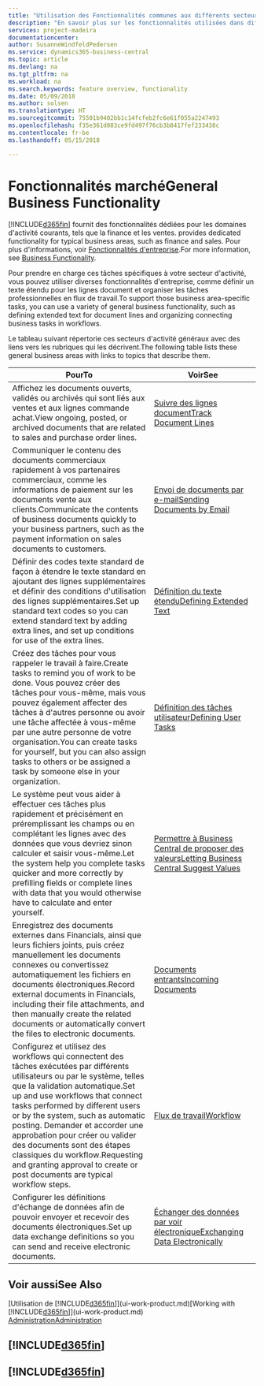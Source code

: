 ```yaml
---
title: "Utilisation des Fonctionnalités communes aux différents secteurs d'activité | Microsoft Docs"
description: "En savoir plus sur les fonctionnalités utilisées dans différents secteurs d'activité dans Business Central."
services: project-madeira
documentationcenter: 
author: SusanneWindfeldPedersen
ms.service: dynamics365-business-central
ms.topic: article
ms.devlang: na
ms.tgt_pltfrm: na
ms.workload: na
ms.search.keywords: feature overview, functionality
ms.date: 05/09/2018
ms.author: solsen
ms.translationtype: HT
ms.sourcegitcommit: 75501b9402bb1c14fcfeb2fc6e61f055a2247493
ms.openlocfilehash: f35e361d083ce9fd497f76cb3b8417fef233438c
ms.contentlocale: fr-be
ms.lasthandoff: 05/15/2018

---
```

# <a name="general-business-functionality"></a><span data-ttu-id="6a63a-103">Fonctionnalités marché</span><span class="sxs-lookup"><span data-stu-id="6a63a-103">General Business Functionality</span></span>
[!INCLUDE[d365fin](includes/d365fin_md.md)]<span data-ttu-id="6a63a-104"> fournit des fonctionnalités dédiées pour les domaines d'activité courants, tels que la finance et les ventes.</span><span class="sxs-lookup"><span data-stu-id="6a63a-104"> provides dedicated functionality for typical business areas, such as finance and sales.</span></span> <span data-ttu-id="6a63a-105">Pour plus d'informations, voir [Fonctionnalités d'entreprise](across-business-functionality.md).</span><span class="sxs-lookup"><span data-stu-id="6a63a-105">For more information, see [Business Functionality](across-business-functionality.md).</span></span>

<span data-ttu-id="6a63a-106">Pour prendre en charge ces tâches spécifiques à votre secteur d'activité, vous pouvez utiliser diverses fonctionnalités d'entreprise, comme définir un texte étendu pour les lignes document et organiser les tâches professionnelles en flux de travail.</span><span class="sxs-lookup"><span data-stu-id="6a63a-106">To support those business area-specific tasks, you can use a variety of general business functionality, such as defining extended text for document lines and organizing connecting business tasks in workflows.</span></span>

<span data-ttu-id="6a63a-107">Le tableau suivant répertorie ces secteurs d'activité généraux avec des liens vers les rubriques qui les décrivent.</span><span class="sxs-lookup"><span data-stu-id="6a63a-107">The following table lists these general business areas with links to topics that describe them.</span></span>

| <span data-ttu-id="6a63a-108">Pour</span><span class="sxs-lookup"><span data-stu-id="6a63a-108">To</span></span> | <span data-ttu-id="6a63a-109">Voir</span><span class="sxs-lookup"><span data-stu-id="6a63a-109">See</span></span> |
| --- | --- |
|<span data-ttu-id="6a63a-110">Affichez les documents ouverts, validés ou archivés qui sont liés aux ventes et aux lignes commande achat.</span><span class="sxs-lookup"><span data-stu-id="6a63a-110">View ongoing, posted, or archived documents that are related to sales and purchase order lines.</span></span>|[<span data-ttu-id="6a63a-111">Suivre des lignes document</span><span class="sxs-lookup"><span data-stu-id="6a63a-111">Track Document Lines</span></span>](across-how-to-track-document-lines.md)|
| <span data-ttu-id="6a63a-112">Communiquer le contenu des documents commerciaux rapidement à vos partenaires commerciaux, comme les informations de paiement sur les documents vente aux clients.</span><span class="sxs-lookup"><span data-stu-id="6a63a-112">Communicate the contents of business documents quickly to your business partners, such as the payment information on sales documents to customers.</span></span> |[<span data-ttu-id="6a63a-113">Envoi de documents par e-mail</span><span class="sxs-lookup"><span data-stu-id="6a63a-113">Sending Documents by Email</span></span>](ui-how-send-documents-email.md) |
| <span data-ttu-id="6a63a-114">Définir des codes texte standard de façon à étendre le texte standard en ajoutant des lignes supplémentaires et définir des conditions d'utilisation des lignes supplémentaires.</span><span class="sxs-lookup"><span data-stu-id="6a63a-114">Set up standard text codes so you can extend standard text by adding extra lines, and set up conditions for use of the extra lines.</span></span> |[<span data-ttu-id="6a63a-115">Définition du texte étendu</span><span class="sxs-lookup"><span data-stu-id="6a63a-115">Defining Extended Text</span></span>](ui-how-define-ext-text.md) |
|<span data-ttu-id="6a63a-116">Créez des tâches pour vous rappeler le travail à faire.</span><span class="sxs-lookup"><span data-stu-id="6a63a-116">Create tasks to remind you of work to be done.</span></span> <span data-ttu-id="6a63a-117">Vous pouvez créer des tâches pour vous-même, mais vous pouvez également affecter des tâches à d'autres personne ou avoir une tâche affectée à vous-même par une autre personne de votre organisation.</span><span class="sxs-lookup"><span data-stu-id="6a63a-117">You can create tasks for yourself, but you can also assign tasks to others or be assigned a task by someone else in your organization.</span></span>|[<span data-ttu-id="6a63a-118">Définition des tâches utilisateur</span><span class="sxs-lookup"><span data-stu-id="6a63a-118">Defining User Tasks</span></span>](across-user-tasks.md)|
|<span data-ttu-id="6a63a-119">Le système peut vous aider à effectuer ces tâches plus rapidement et précisément en préremplissant les champs ou en complétant les lignes avec des données que vous devriez sinon calculer et saisir vous-même.</span><span class="sxs-lookup"><span data-stu-id="6a63a-119">Let the system help you complete tasks quicker and more correctly by prefilling fields or complete lines with data that you would otherwise have to calculate and enter yourself.</span></span>|[<span data-ttu-id="6a63a-120">Permettre à Business Central de proposer des valeurs</span><span class="sxs-lookup"><span data-stu-id="6a63a-120">Letting Business Central Suggest Values</span></span>](ui-let-system-suggest-values.md)|
|<span data-ttu-id="6a63a-121">Enregistrez des documents externes dans Financials, ainsi que leurs fichiers joints, puis créez manuellement les documents connexes ou convertissez automatiquement les fichiers en documents électroniques.</span><span class="sxs-lookup"><span data-stu-id="6a63a-121">Record external documents in Financials, including their file attachments, and then manually create the related documents or automatically convert the files to electronic documents.</span></span>|[<span data-ttu-id="6a63a-122">Documents entrants</span><span class="sxs-lookup"><span data-stu-id="6a63a-122">Incoming Documents</span></span>](across-income-documents.md)|
|<span data-ttu-id="6a63a-123">Configurez et utilisez des workflows qui connectent des tâches exécutées par différents utilisateurs ou par le système, telles que la validation automatique.</span><span class="sxs-lookup"><span data-stu-id="6a63a-123">Set up and use workflows that connect tasks performed by different users or by the system, such as automatic posting.</span></span> <span data-ttu-id="6a63a-124">Demander et accorder une approbation pour créer ou valider des documents sont des étapes classiques du workflow.</span><span class="sxs-lookup"><span data-stu-id="6a63a-124">Requesting and granting approval to create or post documents are typical workflow steps.</span></span>|[<span data-ttu-id="6a63a-125">Flux de travail</span><span class="sxs-lookup"><span data-stu-id="6a63a-125">Workflow</span></span>](across-workflow.md)|
| <span data-ttu-id="6a63a-126">Configurer les définitions d'échange de données afin de pouvoir envoyer et recevoir des documents électroniques.</span><span class="sxs-lookup"><span data-stu-id="6a63a-126">Set up data exchange definitions so you can send and receive electronic documents.</span></span> |[<span data-ttu-id="6a63a-127">Échanger des données par voir électronique</span><span class="sxs-lookup"><span data-stu-id="6a63a-127">Exchanging Data Electronically</span></span>](across-data-exchange.md) |

## <a name="see-also"></a><span data-ttu-id="6a63a-128">Voir aussi</span><span class="sxs-lookup"><span data-stu-id="6a63a-128">See Also</span></span>
<span data-ttu-id="6a63a-129">[Utilisation de [!INCLUDE[d365fin](includes/d365fin_md.md)]](ui-work-product.md)</span><span class="sxs-lookup"><span data-stu-id="6a63a-129">[Working with [!INCLUDE[d365fin](includes/d365fin_md.md)]](ui-work-product.md)</span></span>  
[<span data-ttu-id="6a63a-130">Administration</span><span class="sxs-lookup"><span data-stu-id="6a63a-130">Administration</span></span>](admin-setup-and-administration.md)

## [!INCLUDE[d365fin](includes/free_trial_md.md)]  
## [!INCLUDE[d365fin](includes/training_link_md.md)]

